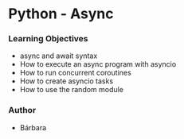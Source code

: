 # Python - Async

### Learning Objectives

 - async and await syntax
 - How to execute an async program with asyncio
 - How to run concurrent coroutines
 - How to create asyncio tasks
 - How to use the random module

### Author
 - Bárbara
